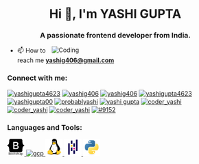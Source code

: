 
<h1 align="center">Hi 👋, I'm YASHI GUPTA</h1>
<h3 align="center">A passionate frontend developer from India.</h3>
<img align ="right" alt = "Coding" width="400" src="https://tse3.mm.bing.net/th?id=OIP.VMmvImch6VU5pc2VktY1uwHaFj&pid=Api&P=0">



- 📫 How to reach me **yashig406@gmail.com**

<h3 align="left">Connect with me:</h3>
<p align="left">
<a href="https://dev.to/yashigupta4623" target="blank"><img align="center" src="https://dev.to/yashigupta4623" alt="yashigupta4623" height="30" width="40" /></a>
<a href="https://twitter.com/yashig406" target="blank"><img align="center" src="https://twitter.com/yashig406" alt="yashig406" height="30" width="40" /></a>
<a href="https://linkedin.com/in/yashig406" target="blank"><img align="center" src="https://www.linkedin.com/in/yashi-gupta-a65218232/" alt="yashig406" height="30" width="40" /></a>
<a href="https://stackoverflow.com/users/yashigupta4623" target="blank"><img align="center" src="https://stackoverflow.com/users/18789151/yashigupta4623" alt="yashigupta4623" height="30" width="40" /></a>
<a href="https://kaggle.com/yashigupta00" target="blank"><img align="center" src="https://www.kaggle.com/yashigupta00" alt="yashigupta00" height="30" width="40" /></a>
<a href="https://instagram.com/probablyashi" target="blank"><img align="center" src="https://www.instagram.com/probablyashi/" alt="probablyashi" height="30" width="40" /></a>
<a href="https://www.youtube.com/c/yashi gupta" target="blank"><img align="center" src="https://www.youtube.com/channel/UCSQi8AQvLj53dRnEDAlhPsQ" alt="yashi gupta" height="30" width="40" /></a>
<a href="https://www.codechef.com/users/coder_yashi" target="blank"><img align="center" src="https://www.codechef.com/users/coder_yashi" alt="coder_yashi" height="30" width="40" /></a>
<a href="https://www.hackerrank.com/coder_yashi" target="blank"><img align="center" src="https://www.hackerrank.com/yashigupta4623" alt="coder_yashi" height="30" width="40" /></a>
<a href="https://www.leetcode.com/coder_yashi" target="blank"><img align="center" src="https://raw.githubusercontent.com/rahuldkjain/github-profile-readme-generator/master/src/images/icons/Social/leet-code.svg" alt="coder_yashi" height="30" width="40" /></a>
<a href="https://discord.gg/#9152" target="blank"><img align="center" src="https://discordapp.com/users/yashigupta4623#9152" alt="#9152" height="30" width="40" /></a>
</p>

<h3 align="left">Languages and Tools:</h3>
<p align="left"> <a href="https://getbootstrap.com" target="_blank" rel="noreferrer"> <img src="https://raw.githubusercontent.com/devicons/devicon/master/icons/bootstrap/bootstrap-plain-wordmark.svg" alt="bootstrap" width="40" height="40"/> </a> <a href="https://cloud.google.com" target="_blank" rel="noreferrer"> <img src="https://www.vectorlogo.zone/logos/google_cloud/google_cloud-icon.svg" alt="gcp" width="40" height="40"/> </a> <a href="https://www.linux.org/" target="_blank" rel="noreferrer"> <img src="https://raw.githubusercontent.com/devicons/devicon/master/icons/linux/linux-original.svg" alt="linux" width="40" height="40"/> </a> <a href="https://pandas.pydata.org/" target="_blank" rel="noreferrer"> <img src="https://raw.githubusercontent.com/devicons/devicon/2ae2a900d2f041da66e950e4d48052658d850630/icons/pandas/pandas-original.svg" alt="pandas" width="40" height="40"/> </a> <a href="https://www.python.org" target="_blank" rel="noreferrer"> <img src="https://raw.githubusercontent.com/devicons/devicon/master/icons/python/python-original.svg" alt="python" width="40" height="40"/> </a>
